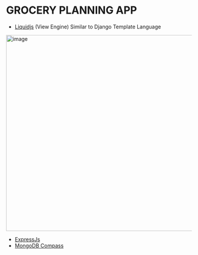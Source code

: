 # GROCERY PLANNING APP

- [Liquidjs](https://liquidjs.com) (View Engine)   Similar to Django Template Language
 <img width="530" alt="image" src="https://user-images.githubusercontent.com/43242236/182189017-ee1310ea-832c-4d96-b953-af83f88f2bff.png">

- [ExpressJs](https://expressjs.com/)
- [MongoDB Compass](https://www.mongodb.com/products/compass)


